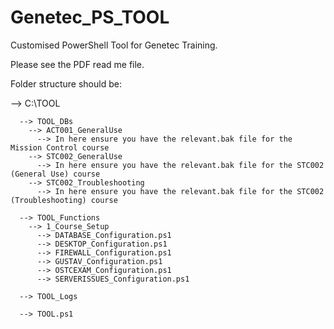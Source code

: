 # Genetec_PS_TOOL
Customised PowerShell Tool for Genetec Training.

Please see the PDF read me file.

Folder structure should be:

  --> C:\TOOL
  
      --> TOOL_DBs
        --> ACT001_GeneralUse
          --> In here ensure you have the relevant.bak file for the Mission Control course
        --> STC002_GeneralUse
          --> In here ensure you have the relevant.bak file for the STC002 (General Use) course
        --> STC002_Troubleshooting
          --> In here ensure you have the relevant.bak file for the STC002 (Troubleshooting) course
          
      --> TOOL_Functions
        --> 1_Course_Setup
          --> DATABASE_Configuration.ps1
          --> DESKTOP_Configuration.ps1
          --> FIREWALL_Configuration.ps1
          --> GUSTAV_Configuration.ps1
          --> OSTCEXAM_Configuration.ps1
          --> SERVERISSUES_Configuration.ps1
      
      --> TOOL_Logs
      
      --> TOOL.ps1
